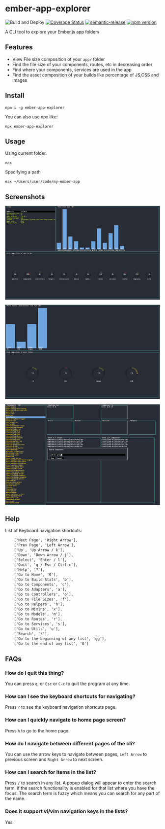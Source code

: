 # ember-app-explorer
![Build and Deploy](https://github.com/rajasegar/eax/workflows/Build%20and%20Deploy/badge.svg)
[![Coverage Status](https://coveralls.io/repos/github/rajasegar/eax/badge.svg?branch=master)](https://coveralls.io/github/rajasegar/eax?branch=master)
[![semantic-release](https://img.shields.io/badge/%20%20%F0%9F%93%A6%F0%9F%9A%80-semantic--release-e10079.svg)](https://github.com/semantic-release/semantic-release)
[![npm version](http://img.shields.io/npm/v/ember-app-explorer.svg?style=flat)](https://npmjs.org/package/ember-app-explorer "View this project on npm")

A CLI tool to explore your Ember.js app folders

## Features
- View File size composition of your `app/` folder
- Find the file size of your components, routes, etc in decreasing order
- Find where your components, services are used in the app
- Find the asset composition of your builds like percentage of JS,CSS and images

## Install
```
npm i -g ember-app-explorer

```

You can also use npx like:
```
npx ember-app-explorer
```

## Usage

Using current folder.
```
eax 
```

Specifying a path
```
eax ~/Users/user/code/my-ember-app
```

## Screenshots
![screenshot](screenshots/home.png)

![build](screenshots/build.png)

![components](screenshots/components.png)

## Help
List of Keyboard navigation shortcuts:
```
    ['Next Page', 'Right Arrow'],
    ['Prev Page', 'Left Arrow'],
    ['Up', 'Up Arrow / k'],
    ['Down', 'Down Arrow / j'],
    ['Select', 'Enter / l'],
    ['Quit', 'q / Esc / Ctrl-c'],
    ['Help', '?'],
    ['Go to Home', '0'],
    ['Go to Build Stats', 'b'],
    ['Go to Components', 'c'],
    ['Go to Adapters', 'a'],
    ['Go to Controllers', 'o'],
    ['Go to File Sizes', 'f'],
    ['Go to Helpers', 'h'],
    ['Go to Mixins', 'x'],
    ['Go to Models', 'm'],
    ['Go to Routes', 'r'],
    ['Go to Services', 's'],
    ['Go to Utils', 'u'],
    ['Search', '/'],
    ['Go to the beginning of any list', 'gg'],
    ['Go to the end of any list', 'G']
```

## FAQs

### How do I quit this thing?
You can press `q`, or `Esc` or `C-c` to quit the program at any time.

### How can I see the keyboard shortcuts for navigating?
Press `?` to see the keyboard navigation shortcuts page.

### How can I quickly navigate to home page screen?
Press `h` to go to the home page.

### How do I navigate between different pages of the cli?
You can use the arrow keys to navigate between pages, `Left Arrow` to previous screen
and `Right Arrow` to next screen.

### How can I search for items in the list?
Press `/` to search in any list. A popup dialog will appear to enter the search term,
if the search functionality is enabled for that list where you have the focus.
The search term is fuzzy which means you can search for any part of the name.

### Does it support vi/vim navigation keys in the lists?
Yes
